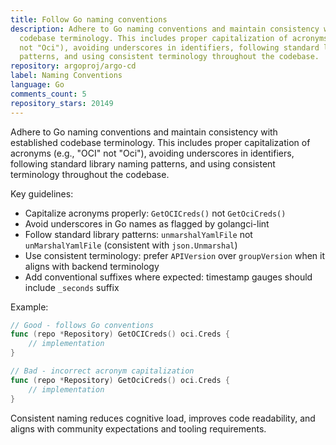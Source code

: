```yaml
---
title: Follow Go naming conventions
description: Adhere to Go naming conventions and maintain consistency with established
  codebase terminology. This includes proper capitalization of acronyms (e.g., "OCI"
  not "Oci"), avoiding underscores in identifiers, following standard library naming
  patterns, and using consistent terminology throughout the codebase.
repository: argoproj/argo-cd
label: Naming Conventions
language: Go
comments_count: 5
repository_stars: 20149
---
```


Adhere to Go naming conventions and maintain consistency with established codebase terminology. This includes proper capitalization of acronyms (e.g., "OCI" not "Oci"), avoiding underscores in identifiers, following standard library naming patterns, and using consistent terminology throughout the codebase.

Key guidelines:
- Capitalize acronyms properly: `GetOCICreds()` not `GetOciCreds()`
- Avoid underscores in Go names as flagged by golangci-lint
- Follow standard library patterns: `unmarshalYamlFile` not `unMarshalYamlFile` (consistent with `json.Unmarshal`)
- Use consistent terminology: prefer `APIVersion` over `groupVersion` when it aligns with backend terminology
- Add conventional suffixes where expected: timestamp gauges should include `_seconds` suffix

Example:
```go
// Good - follows Go conventions
func (repo *Repository) GetOCICreds() oci.Creds {
    // implementation
}

// Bad - incorrect acronym capitalization  
func (repo *Repository) GetOciCreds() oci.Creds {
    // implementation
}
```

Consistent naming reduces cognitive load, improves code readability, and aligns with community expectations and tooling requirements.